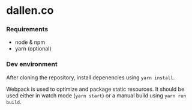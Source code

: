 # dallen.co

### Requirements

- node & npm
- yarn (optional)

### Dev environment

After cloning the repository, install depenencies using `yarn install`.

Webpack is used to optimize and package static resources. It should be used either in watch mode (`yarn start`) or a manual build using `yarn run build`.